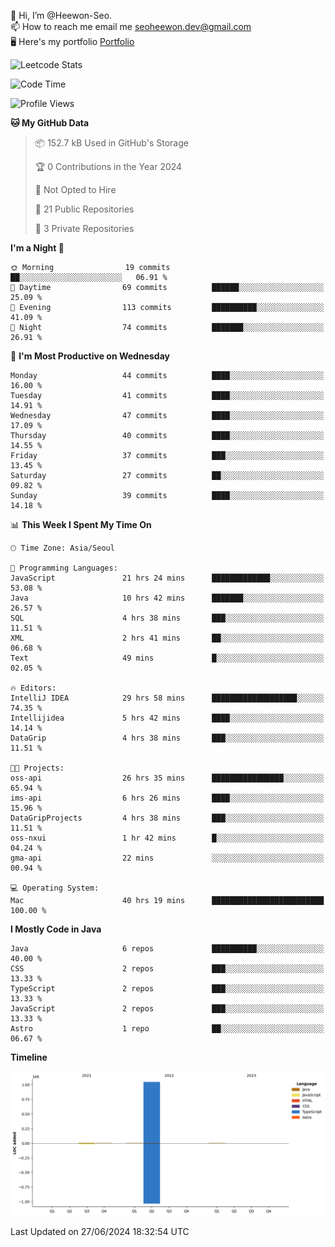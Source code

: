 👋 Hi, I’m @Heewon-Seo.  
📫 How to reach me email me seoheewon.dev@gmail.com   
🖥 Here's my portfolio [Portfolio](https://haileynotes.notion.site/HEEWON-SEO-f98fe97412ee4a6a94fd24fe6832f84c)

![Leetcode Stats](https://leetcode.card.workers.dev/?username=Heewon-Seo)

 <!--START_SECTION:waka-->
![Code Time](http://img.shields.io/badge/Code%20Time-1%2C235%20hrs%205%20mins-blue)

![Profile Views](http://img.shields.io/badge/Profile%20Views-0-blue)

**🐱 My GitHub Data** 

> 📦 152.7 kB Used in GitHub's Storage 
 > 
> 🏆 0 Contributions in the Year 2024
 > 
> 🚫 Not Opted to Hire
 > 
> 📜 21 Public Repositories 
 > 
> 🔑 3 Private Repositories 
 > 
**I'm a Night 🦉** 

```text
🌞 Morning                19 commits          ██░░░░░░░░░░░░░░░░░░░░░░░   06.91 % 
🌆 Daytime                69 commits          ██████░░░░░░░░░░░░░░░░░░░   25.09 % 
🌃 Evening                113 commits         ██████████░░░░░░░░░░░░░░░   41.09 % 
🌙 Night                  74 commits          ███████░░░░░░░░░░░░░░░░░░   26.91 % 
```
📅 **I'm Most Productive on Wednesday** 

```text
Monday                   44 commits          ████░░░░░░░░░░░░░░░░░░░░░   16.00 % 
Tuesday                  41 commits          ████░░░░░░░░░░░░░░░░░░░░░   14.91 % 
Wednesday                47 commits          ████░░░░░░░░░░░░░░░░░░░░░   17.09 % 
Thursday                 40 commits          ████░░░░░░░░░░░░░░░░░░░░░   14.55 % 
Friday                   37 commits          ███░░░░░░░░░░░░░░░░░░░░░░   13.45 % 
Saturday                 27 commits          ██░░░░░░░░░░░░░░░░░░░░░░░   09.82 % 
Sunday                   39 commits          ████░░░░░░░░░░░░░░░░░░░░░   14.18 % 
```


📊 **This Week I Spent My Time On** 

```text
🕑︎ Time Zone: Asia/Seoul

💬 Programming Languages: 
JavaScript               21 hrs 24 mins      █████████████░░░░░░░░░░░░   53.08 % 
Java                     10 hrs 42 mins      ███████░░░░░░░░░░░░░░░░░░   26.57 % 
SQL                      4 hrs 38 mins       ███░░░░░░░░░░░░░░░░░░░░░░   11.51 % 
XML                      2 hrs 41 mins       ██░░░░░░░░░░░░░░░░░░░░░░░   06.68 % 
Text                     49 mins             █░░░░░░░░░░░░░░░░░░░░░░░░   02.05 % 

🔥 Editors: 
IntelliJ IDEA            29 hrs 58 mins      ███████████████████░░░░░░   74.35 % 
Intellijidea             5 hrs 42 mins       ████░░░░░░░░░░░░░░░░░░░░░   14.14 % 
DataGrip                 4 hrs 38 mins       ███░░░░░░░░░░░░░░░░░░░░░░   11.51 % 

🐱‍💻 Projects: 
oss-api                  26 hrs 35 mins      ████████████████░░░░░░░░░   65.94 % 
ims-api                  6 hrs 26 mins       ████░░░░░░░░░░░░░░░░░░░░░   15.96 % 
DataGripProjects         4 hrs 38 mins       ███░░░░░░░░░░░░░░░░░░░░░░   11.51 % 
oss-nxui                 1 hr 42 mins        █░░░░░░░░░░░░░░░░░░░░░░░░   04.24 % 
gma-api                  22 mins             ░░░░░░░░░░░░░░░░░░░░░░░░░   00.94 % 

💻 Operating System: 
Mac                      40 hrs 19 mins      █████████████████████████   100.00 % 
```

**I Mostly Code in Java** 

```text
Java                     6 repos             ██████████░░░░░░░░░░░░░░░   40.00 % 
CSS                      2 repos             ███░░░░░░░░░░░░░░░░░░░░░░   13.33 % 
TypeScript               2 repos             ███░░░░░░░░░░░░░░░░░░░░░░   13.33 % 
JavaScript               2 repos             ███░░░░░░░░░░░░░░░░░░░░░░   13.33 % 
Astro                    1 repo              ██░░░░░░░░░░░░░░░░░░░░░░░   06.67 % 
```



**Timeline**

![Lines of Code chart](https://raw.githubusercontent.com/Heewon-Seo/Heewon-Seo/main/assets/bar_graph.png)


 Last Updated on 27/06/2024 18:32:54 UTC
<!--END_SECTION:waka-->

